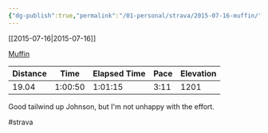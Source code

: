 ```yaml
---
{"dg-publish":true,"permalink":"/01-personal/strava/2015-07-16-muffin/"}
---
```



[[2015-07-16\|2015-07-16]]

[Muffin](https://www.strava.com/activities/347729665)

| Distance | Time    | Elapsed Time | Pace | Elevation |
| -------- | ------- | ------------ | ---- | --------- |
| 19.04    | 1:00:50 | 1:01:15      | 3:11 | 1201      |


Good tailwind up Johnson, but I'm not unhappy with the effort.

#strava
